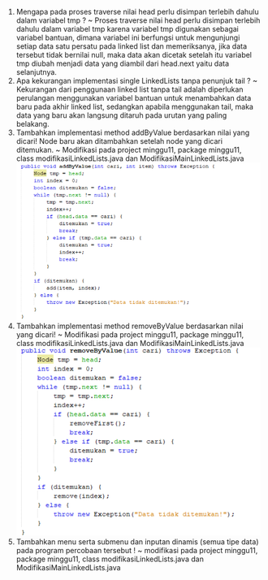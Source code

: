 1. Mengapa pada proses traverse nilai head perlu disimpan terlebih dahulu dalam variabel tmp ?
~ Proses traverse nilai head perlu disimpan terlebih dahulu dalam variabel tmp karena variabel tmp digunakan sebagai variabel bantuan, dimana variabel ini berfungsi untuk mengunjungi setiap data satu persatu pada linked list dan memeriksanya, jika data tersebut tidak bernilai null, maka data akan dicetak setelah itu variabel tmp diubah menjadi data yang diambil dari head.next yaitu data selanjutnya.
2. Apa kekurangan implementasi single LinkedLists tanpa penunjuk tail ?
~ Kekurangan dari penggunaan linked list tanpa tail adalah diperlukan perulangan menggunakan variabel bantuan untuk menambahkan data baru pada akhir linked list, sedangkan apabila menggunakan tail, maka data yang baru akan langsung ditaruh pada urutan yang paling belakang. 
3. Tambahkan implementasi method addByValue berdasarkan nilai yang dicari! Node baru akan ditambahkan setelah node yang dicari ditemukan.
~ Modifikasi pada project minggu11, package minggu11, class modifikasiLinkedLists.java dan ModifikasiMainLinkedLists.java <img src = "11_1.PNG">
4. Tambahkan implementasi method removeByValue berdasarkan nilai yang dicari! 
~ Modifikasi pada project minggu11, package minggu11, class modifikasiLinkedLists.java dan ModifikasiMainLinkedLists.java <img src = "11_2.PNG"> 
5. Tambahkan menu serta submenu dan inputan dinamis (semua tipe data) pada program percobaan tersebut !
~ modifikasi pada project minggu11, package minggu11, class modifikasiLinkedLists.java dan ModifikasiMainLinkedLists.java